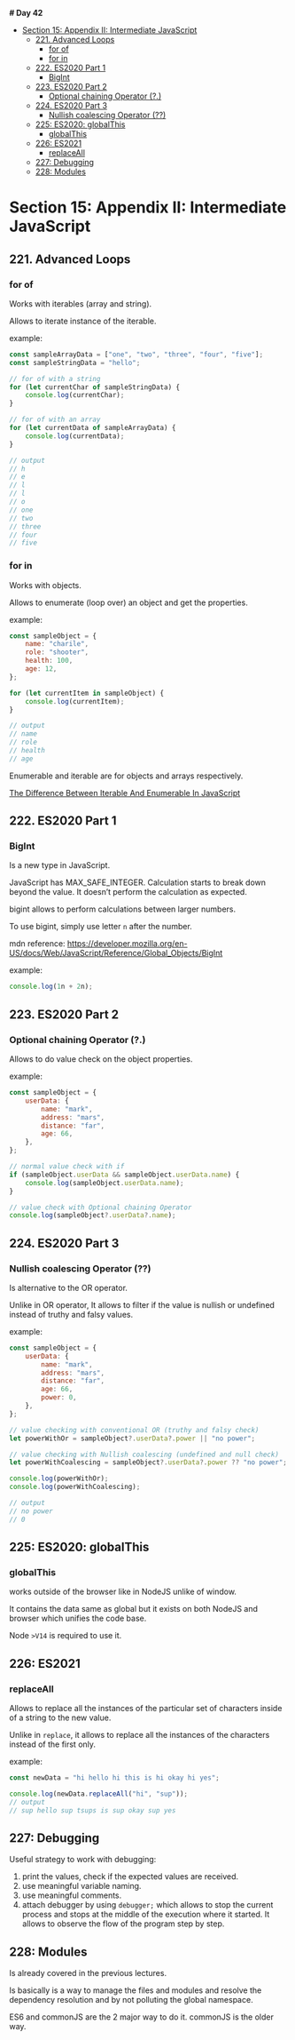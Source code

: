 **# Day 42**

- [Section 15: Appendix II: Intermediate JavaScript](#section-15-appendix-ii-intermediate-javascript)
  - [221. Advanced Loops](#221-advanced-loops)
    - [for of](#for-of)
    - [for in](#for-in)
  - [222. ES2020 Part 1](#222-es2020-part-1)
    - [BigInt](#bigint)
  - [223. ES2020 Part 2](#223-es2020-part-2)
    - [Optional chaining Operator (?.)](#optional-chaining-operator-)
  - [224. ES2020 Part 3](#224-es2020-part-3)
    - [Nullish coalescing Operator (??)](#nullish-coalescing-operator-)
  - [225: ES2020: globalThis](#225-es2020-globalthis)
    - [globalThis](#globalthis)
  - [226: ES2021](#226-es2021)
    - [replaceAll](#replaceall)
  - [227: Debugging](#227-debugging)
  - [228: Modules](#228-modules)

# Section 15: Appendix II: Intermediate JavaScript

## 221. Advanced Loops

### for of

Works with iterables (array and string).

Allows to iterate instance of the iterable.

example:

```jsx
const sampleArrayData = ["one", "two", "three", "four", "five"];
const sampleStringData = "hello";

// for of with a string
for (let currentChar of sampleStringData) {
	console.log(currentChar);
}

// for of with an array
for (let currentData of sampleArrayData) {
	console.log(currentData);
}

// output
// h
// e
// l
// l
// o
// one
// two
// three
// four
// five
```

### for in

Works with objects.

Allows to enumerate (loop over) an object and get the properties.

example:

```jsx
const sampleObject = {
	name: "charile",
	role: "shooter",
	health: 100,
	age: 12,
};

for (let currentItem in sampleObject) {
	console.log(currentItem);
}

// output
// name
// role
// health
// age
```

Enumerable and iterable are for objects and arrays respectively.

[The Difference Between Iterable And Enumerable In JavaScript](https://dilshankelsen.com/difference-between-iterable-enumarable-in-javascript/)

## 222. ES2020 Part 1

### BigInt

Is a new type in JavaScript.

JavaScript has MAX_SAFE_INTEGER. Calculation starts to break down beyond the value. It doesn’t perform the calculation as expected.

bigint allows to perform calculations between larger numbers.

To use bigint, simply use letter `n` after the number.

mdn reference: https://developer.mozilla.org/en-US/docs/Web/JavaScript/Reference/Global_Objects/BigInt

example:

```jsx
console.log(1n + 2n);
```

## 223. ES2020 Part 2

### Optional chaining Operator (?.)

Allows to do value check on the object properties.

example:

```jsx
const sampleObject = {
	userData: {
		name: "mark",
		address: "mars",
		distance: "far",
		age: 66,
	},
};

// normal value check with if
if (sampleObject.userData && sampleObject.userData.name) {
	console.log(sampleObject.userData.name);
}

// value check with Optional chaining Operator
console.log(sampleObject?.userData?.name);
```

## 224. ES2020 Part 3

### Nullish coalescing Operator (??)

Is alternative to the OR operator.

Unlike in OR operator, It allows to filter if the value is nullish or undefined instead of truthy and falsy values.

example:

```jsx
const sampleObject = {
	userData: {
		name: "mark",
		address: "mars",
		distance: "far",
		age: 66,
		power: 0,
	},
};

// value checking with conventional OR (truthy and falsy check)
let powerWithOr = sampleObject?.userData?.power || "no power";

// value checking with Nullish coalescing (undefined and null check)
let powerWithCoalescing = sampleObject?.userData?.power ?? "no power";

console.log(powerWithOr);
console.log(powerWithCoalescing);

// output
// no power
// 0
```

## 225: ES2020: globalThis

### globalThis

works outside of the browser like in NodeJS unlike of window.

It contains the data same as global but it exists on both NodeJS and browser which unifies the code base.

Node `>V14` is required to use it.

## 226: ES2021

### replaceAll

Allows to replace all the instances of the particular set of characters inside of a string to the new value.

Unlike in `replace`, it allows to replace all the instances of the characters instead of the first only.

example:

```jsx
const newData = "hi hello hi this is hi okay hi yes";

console.log(newData.replaceAll("hi", "sup"));
// output
// sup hello sup tsups is sup okay sup yes
```

## 227: Debugging

Useful strategy to work with debugging:

1. print the values, check if the expected values are received.
2. use meaningful variable naming.
3. use meaningful comments.
4. attach debugger by using `debugger;` which allows to stop the current process and stops at the middle of the execution where it started.
   It allows to observe the flow of the program step by step.

## 228: Modules

Is already covered in the previous lectures.

Is basically is a way to manage the files and modules and resolve the dependency resolution and by not polluting the global namespace.

ES6 and commonJS are the 2 major way to do it. commonJS is the older way.

